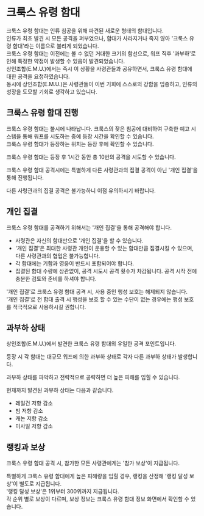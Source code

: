 # 크룩스 유령 함대

크룩스 유령 함대는 인류 침공을 위해 파견된 새로운 형태의 함대입니다.<br>
인류가 최초 발견 시 모든 공격을 퍼부었으나, 함대가 사라지거나 죽지 않아 '크룩스 유령 함대'라는 이름으로 불리게 되었습니다.<br>
크룩스 유령 함대는 이전에는 볼 수 없던 거대한 크기의 함선으로, 워프 직후 '과부하'로 인해 특정한 약점이 발생할 수 있음이 발견되었습니다.<br>
상인조합(E.M.U.)에서는 즉시 이 상황을 사령관들과 공유하면서, 크룩스 유령 함대에 대한 공격을 요청하였습니다.<br>
동시에 상인조합(E.M.U.)은 사령관들이 이번 기회에 스스로의 강함을 입증하고, 인류의 성장을 도모할 기회로 생각하고 있습니다.



## 크룩스 유령 함대 진행

크룩스 유령 함대는 불시에 나타납니다. 크룩스의 잦은 침공에 대비하여 구축한 예고 시스템을 통해 워프를 시도하는 중에 등장 시간을 확인할 수 있습니다.<br>
크룩스 유령 함대가 등장하는 위치는 등장 후에 확인할 수 있습니다.<br>

크룩스 유령 함대는 등장 후 1시간 동안 총 10번의 공격을 시도할 수 있습니다.<br>

크룩스 유령 함대 공격시에는 특별하게 다른 사령관과의 집결 공격이 아닌 '개인 집결'을 통해 진행됩니다.<br>

다른 사령관과의 집결 공격은 불가능하니 이점 유의하시기 바랍니다.



## 개인 집결

크룩스 유령 함대를 공격하기 위해서는 '개인 집결'을 통해 공격해야 합니다.

 - 사령관은 자신의 함대만으로 '개인 집결'을 할 수 있습니다.
 - '개인 집결'은 최대한 사령관 개인이 운용할 수 있는 함대만큼 집결시킬 수 있으며, 다른 사령관과의 협업은 불가능합니다.
 - 각 함대에는 기함과 영웅이 반드시 포함되어야 합니다.
 - 집결된 함대 수량에 상관없이, 공격 시도시 공격 횟수가 차감됩니다. 공격 시작 전에 충분한 검토와 준비를 하셔야 합니다.

'개인 집결'로 크룩스 유령 함대 공격 시, 사용 중인 행성 보호는 해제되지 않습니다.<br>
'개인 집결'로 전 함대 출격 시 행성을 보호 할 수 있는 수단이 없는 경우에는 행성 보호를 적극적으로 사용하시길 권합니다.



## 과부하 상태

상인조합(E.M.U.)에서 발견한 크룩스 유령 함대의 유일한 공격 포인트입니다.<br>

등장 시 각 함대는 대규모 워프에 의한 과부하 상태로 각자 다른 과부하 상태가 발생합니다.<br>

과부하 상태를 파악하고 전략적으로 공략하면 더 높은 피해를 입힐 수 있습니다.<br>

현재까지 발견된 과부하 상태는 다음과 같습니다.

 - 레일건 저항 감소
 - 빔 저항 감소
 - 캐논 저항 감소
 - 미사일 저항 감소



## 랭킹과 보상

크룩스 유령 함대 공격 시, 참가한 모든 사령관에게는 '참가 보상'이 지급됩니다.<br>

특별하게 크룩스 유령 함대에게 높은 피해량을 입힐 경우, 랭킹을 산정해 '랭킹 달성 보상'이 별도로 지급됩니다.<br>
'랭킹 달성 보상'은 1위부터 300위까지 지급됩니다.<br>
각 순위 별로 보상이 다르며, 보상 정보는 크룩스 유령 함대 정보 화면에서 확인할 수 있습니다.